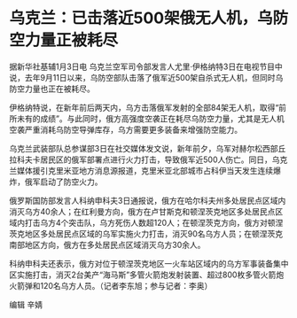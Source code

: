 # 乌克兰：已击落近500架俄无人机，乌防空力量正被耗尽

据新华社基辅1月3日电
乌克兰空军司令部发言人尤里·伊格纳特3日在电视节目中说，去年9月11日以来，乌防空部队击落了俄军近500架自杀式无人机，但同时乌防空力量也正在被耗尽。

伊格纳特说，在新年前后两天内，乌方击落俄军发射的全部84架无人机，取得“前所未有的成绩”。与此同时，俄方高强度空袭正在耗尽乌防空力量，尤其是无人机空袭严重消耗乌防空导弹库存，乌方需要更多装备来增强防空能力。

乌克兰武装部队总参谋部3日在社交媒体发文说，新年前夕，乌军对赫尔松西部丘拉科夫卡居民区的俄军部署点进行火力打击，导致俄军近500人伤亡。同日，乌克兰媒体援引克里米亚地方消息源报道，克里米亚北部城市占科伊当天发生连续爆炸，俄军启动了防空火力。

俄罗斯国防部发言人科纳申科夫3日通报说，俄方在哈尔科夫州多处居民点区域内消灭乌方40余人；在红利曼方向，俄方在卢甘斯克和顿涅茨克地区多处居民点区域内打击乌方4个突击队，乌方死伤人数超120人；在顿涅茨克方向，俄方对顿涅茨克地区多处居民点区域的乌军实施火力打击，消灭90名乌方人员；在顿涅茨克南部地区方向，俄方在多处居民点区域消灭乌方30余人。

科纳申科夫还表示，俄方对位于顿涅茨克地区一火车站区域内的乌方军事装备集中区实施打击，消灭2台美产“海马斯”多管火箭炮发射装置、超过800枚多管火箭炮火箭弹和120名乌方人员。（记者李东旭；参与记者：李奥）

编辑 辛婧

